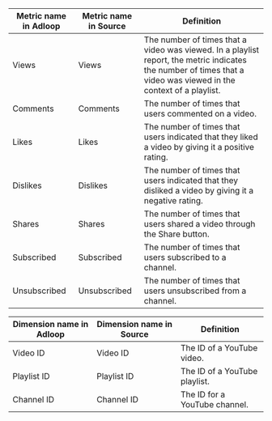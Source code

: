 

|  **Metric name in Adloop**  |  **Metric name in Source**  |  **Definition**  | 
|  --- |  --- |  --- | 
|  Views | Views | The number of times that a video was viewed. In a playlist report, the metric indicates the number of times that a video was viewed in the context of a playlist. | 
|   Comments | Comments | The number of times that users commented on a video. | 
|   Likes | Likes | The number of times that users indicated that they liked a video by giving it a positive rating. | 
|   Dislikes | Dislikes | The number of times that users indicated that they disliked a video by giving it a negative rating. | 
|   Shares | Shares | The number of times that users shared a video through the Share button. | 
|   Subscribed | Subscribed | The number of times that users subscribed to a channel. | 
|   Unsubscribed | Unsubscribed | The number of times that users unsubscribed from a channel. | 



|  **Dimension name in Adloop**  |  **Dimension name in Source**  |  **Definition**  | 
|  --- |  --- |  --- | 
|   Video ID | Video ID | The ID of a YouTube video. | 
|   Playlist ID | Playlist ID | The ID of a YouTube playlist. | 
|   Channel ID | Channel ID | The ID for a YouTube channel. | 






